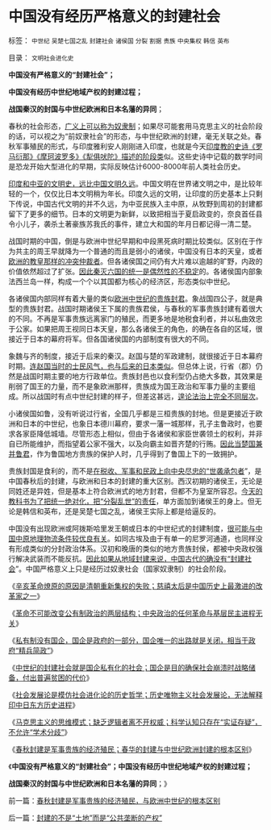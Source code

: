 # 中国没有经历严格意义的封建社会

标签： `中世纪` `吴楚七国之乱` `封建社会` `诸侯国` `分裂` `割据` `贵族` `中央集权` `韩信` `英布` 

目录： `文明社会进化史`

**中国没有严格意义的“封建社会”；**

**中国没有经历中世纪地域产权的封建过程；**

**战国秦汉的封国与中世纪欧洲和日本名藩的异同**；

春秋的社会形态，[广义上可以称为奴隶制](../../../2011/3/31/奴隶制是生存环境恶化预期的应急机制.md)；如果尽可能套用马克思主义的社会阶段的话，可以视之为“前奴隶社会”的形态，与中世纪欧洲的封建，毫无关联之处。春秋军事殖民的形式，与印度雅利安人刚刚进入印度，也就是今天[印度教的史诗《罗马衍那》《摩珂波罗多》《犁俱吠陀》描述的阶段类](../../../2012/3/12/印度教的真理牌巨型机中的黑客帝国.md)似。这些史诗中记载的数学时间是恐龙开始大型进化的早期，实际反映估计6000-8000年前人类社会历史。

[印度和中亚的文明史，远比中国文明久远](../../../2008/12/23/印度信仰，沉重的精神负担.md)。中国文明在世界诸文明之中，是比较年轻的一个，仅仅比日本文明稍为年长。印度久远的文明，让印度的历史基本上只剩下传说，中国古代文明的并不久远，为中亚民族入主中原，从牧野到周初的封建都留下了更多的细节。日本的文明更为新鲜，以致把相当于夏启政变的，奈良首任县令小儿子，袭杀土著豪族苏我氏的事件，建立大和国的年月日都记得一清二楚。

战国时期的中国，倒是与欧洲中世纪早期和中段黑死病时期比较类似。区别在于作为共主的周王早就降为一个普通的而且是弱小的诸侯，中国没有日本的天皇，或者[欧洲的教皇那样的冲突仲裁者](../../../2011/8/31/英法百年战争与阿维利翁教皇时代.md)。但各诸侯国之间仍有大片难以逾越的旷野，内政的价值依然超过了扩张。[因此秦灭六国的统一是偶然性的不稳定](../../../2008/9/12/战国与秦灭六国并非今天适用的政治模式.md)的。各诸侯国内部象法西兰岛一样，构成一个个以其国都为核心的经济区，形态类似中世纪。

各诸侯国内部同样有着大量的类似[欧洲中世纪的贵族封君](../../../2012/3/5/国家威权，中央集权，长子继承权.md)。象战国四公子，就是典型的贵族封君。战国时期诸侯王下属的贵族君侯，与春秋的军事贵族封建有着很大的不同。不再是军事贵族远离家门的殖民，而更多地是地税食利者，并以私曲效忠于公家。如果把周王视同日本天皇，那么各诸侯王的角色，的确在各自的区域，很接近于日本的幕府将军。但各国诸侯国的内部制度有很大的不同。

象魏与齐的制度，接近于后来的秦汉。赵国与楚的军政建制，就很接近于日本幕府时期。[连赵国当时的士民风气，也与后来的日本类似](../../../2010/6/9/吴起变法必败；春申君黄歇再造楚国；赵国被忘却的英勇.md)。但总体上说，行省（郡）仍然是战国时期主要的地方行政单位。贵族封邑也以食利型仍占绝大多数，其效果是削弱了国王的力量，而不是象欧洲那样，贵族成为国王政治和军事力量的主要组成。所以战国时有点中世纪封建的样子，但差这甚远，[遑论法治上完全不同层次](../../../2010/6/9/罗马如出现在战国将如何统一中国？.md)。

小诸侯国如鲁，没有听说过行省，全国几乎都是三桓贵族的封地。但是更接近于欧洲和日本的中世纪，也象日本德川幕府，要求一藩一城那样，孔子主鲁政时，也要求各家臣降低城墙。尽管形态上相似，但由于各诸侯和家臣世袭领土的权利，并非自已所能维护，而指望着公家不强大，以及向霸主如晋齐楚的行贿。[因此当楚国兼并鲁君](../../../2010/6/9/中央集权是防守性的国家策略；诸侯采邑目的是扩张.md)，作为鲁国地方贵族的保护人时，几乎得到了鲁国上下的一致拥护。

贵族封国是食利的，而不是[在税收、军事和民政上向中央尽忠的“世袭承包者](../../../2012/3/24/&quot;封建&quot;指贵族承包国企的私有化.md)”，是中国春秋后的封建，与欧洲和日本的封建的重大区别。西汉初期的诸侯王，无论是同姓还是异姓，但是基本上符合欧洲式的地方封君，但都不为皇室所容忍。[今天的教科书为了把统一绝对化，把“分裂乱世”的责任](../../../2010/4/28/中央集权是社会生存成本的高利贷.md)，单方面加到诸侯王的身上。但无论是韩信和英布，还是吴楚七国之乱，诸侯王实际上都是给逼反的。

中国没有出现欧洲或阿拨斯哈里发王朝或日本的中世纪式的封建制度，[很可能与中国中原地理物流条件较优良有关](../../../2008/11/20/300万适农区，2000年中国历史文明的含义.md)。如同古埃及由于有单一的尼罗河通道，也同样没有形成类似的分封政治体系。汉初和晚唐的类似的地方贵族封侯，都被中央政权强行解决武装而不能反抗。[因此如果从地域封建来说，中国古代的确没有“封建社会](../../../2012/3/24/&quot;封建&quot;指贵族承包国企的私有化.md)”。中国严格意义上只是经历过奴隶社会（国家奴隶制）的社会阶段。

《[辛亥革命燎原的原因是清朝重新集权的失败；慈禧太后是中国历史上最激进的改革家之一](../../../2012/3/24/慈禧太后是最激进的改革家之一.md)》

《[革命不可能改变公有制政治的两层结构；中央政治的任何革命与基层民主进程无关](../../../2012/3/24/任何革命与基层民主进程无关.md)》

《[私有制没有国企，国企是政府的一部分，国企唯一的出路就是关闭，相当于政府“精兵简政”](../../../2012/3/24/私有制没有国企！国企的出路就是关闭！.md)》

《[中世纪的封建社会就是国企私有化的社会；国企是目的确保社会崩溃时战略储备，付出普遍贫困的代价](../../../2012/3/24/&quot;封建&quot;指贵族承包国企的私有化.md)》

《[社会发展论是模仿社会进化论的历史哲学；历史唯物主义社会发展论，无法解释印中日东方历史进程](../../../2012/3/25/历史哲学指导下的精神错乱.md)》

《[马克思主义的思维模式；缺乏逻辑者离不开权威；科学认知只存在“实证存疑”，不允许“学术分歧”](../../../2012/3/25/科学认知不允许“学术分歧”.md)》

《[春秋封建是军事贵族的经济殖民；春华的封建与中世纪欧洲封建的根本区别](../../../2012/3/25/春秋封建是军事贵族的经济殖民，与欧洲中世纪的根本区别.md)》

《**中国没有严格意义的“封建社会”；中国没有经历中世纪地域产权的封建过程；**

**战国秦汉的封国与中世纪欧洲和日本名藩的异同**；》

前一篇：[春秋封建是军事贵族的经济殖民，与欧洲中世纪的根本区别](../../../2012/3/25/春秋封建是军事贵族的经济殖民，与欧洲中世纪的根本区别.md)

后一篇：[封建的不是“土地”而是“公共垄断的产权”](../../../2012/3/26/封建的不是“土地”而是“公共垄断的产权”.md)